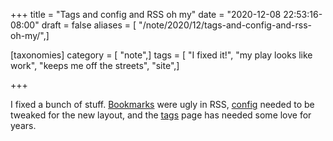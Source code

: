 +++
title = "Tags and config and RSS oh my"
date = "2020-12-08 22:53:16-08:00"
draft = false
aliases = [ "/note/2020/12/tags-and-config-and-rss-oh-my/",]

[taxonomies]
category = [ "note",]
tags = [ "I fixed it!", "my play looks like work", "keeps me off the streets", "site",]

+++

[tags]: /tags
[bookmarks]: /bookmark
[config]: /config

I fixed a bunch of stuff. [Bookmarks][] were ugly in RSS, [config][] needed to be tweaked for the
new layout, and the [tags][] page has needed some love for years.